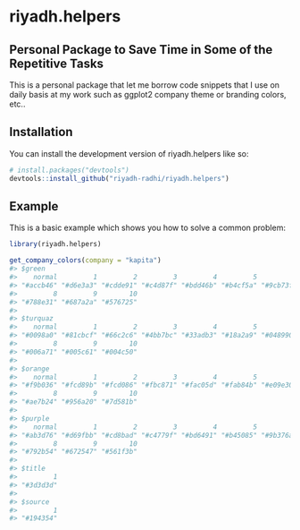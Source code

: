 
<!-- README.md is generated from README.Rmd. Please edit that file -->

# riyadh.helpers

<!-- badges: start -->
<!-- badges: end -->

## Personal Package to Save Time in Some of the Repetitive Tasks

This is a personal package that let me borrow code snippets that I use
on daily basis at my work such as ggplot2 company theme or branding
colors, etc..

## Installation

You can install the development version of riyadh.helpers like so:

``` r
# install.packages("devtools")
devtools::install_github("riyadh-radhi/riyadh.helpers")
```

## Example

This is a basic example which shows you how to solve a common problem:

``` r
library(riyadh.helpers)

get_company_colors(company = "kapita")
#> $green
#>    normal         1         2         3         4         5         6         7 
#> "#accb46" "#d6e3a3" "#cdde91" "#c4d87f" "#bdd46b" "#b4cf5a" "#9cb73f" "#8ba237" 
#>         8         9        10 
#> "#788e31" "#687a2a" "#576725" 
#> 
#> $turquaz
#>    normal         1         2         3         4         5         6         7 
#> "#0098a0" "#81cbcf" "#66c2c6" "#4bb7bc" "#33adb3" "#18a2a9" "#048990" "#007a80" 
#>         8         9        10 
#> "#006a71" "#005c61" "#004c50" 
#> 
#> $orange
#>    normal         1         2         3         4         5         6         7 
#> "#f9b036" "#fcd89b" "#fcd086" "#fbc871" "#fac05d" "#fab84b" "#e09e30" "#c78e2a" 
#>         8         9        10 
#> "#ae7b24" "#956a20" "#7d581b" 
#> 
#> $purple
#>    normal         1         2         3         4         5         6         7 
#> "#ab3d76" "#d69fbb" "#cd8bad" "#c4779f" "#bd6491" "#b45085" "#9b376a" "#8a315e" 
#>         8         9        10 
#> "#792b54" "#672547" "#561f3b" 
#> 
#> $title
#>         1 
#> "#3d3d3d" 
#> 
#> $source
#>         1 
#> "#194354"
```
